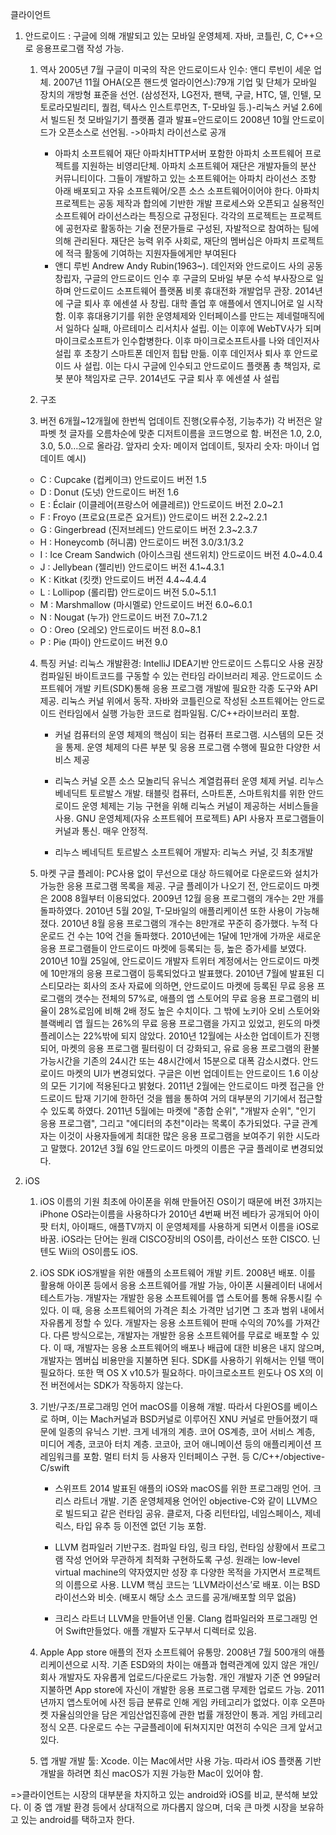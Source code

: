 클라이언트

1. 안드로이드 : 구글에 의해 개발되고 있는 모바일 운영체제. 자바, 코틀린, C, C++으로 응용프로그램 작성 가능. 

	1) 역사
	2005년 7월 구글이 미국의 작은 안드로이드사 인수: 앤디 루빈이 세운 업체.
	2007년 11월 OHA(오픈 핸드셋 얼라이언스):79개 기업 및 단체가 모바일 장치의 개방형 표준을 선언. (삼성전자, LG전자, 팬택, 구글, HTC, 델, 인텔, 모토로라모빌리티, 퀄컴, 텍사스 인스트루먼츠, T-모바일 등.)-리눅스 커널 2.6에서 빌드된 첫 모바일기기 플랫폼 결과 발표=안드로이드
	2008년 10월 안드로이드가 오픈소스로 선언됨. ->아파치 라이선스로 공개
 		* 아파치 소프트웨어 재단
			아파치HTTP서버 포함한 아파치 소프트웨어 프로젝트를 지원하는 비영리단체. 아파치 소프트웨어 재단은 개발자들의 분산 커뮤니티이다. 그들이 개발하고 있는 소프트웨어는 아파치 라이선스 조항 아래 배포되고 자유 소프트웨어/오픈 소스 소프트웨어이어야 한다. 아파치 프로젝트는 공동 제작과 합의에 기반한 개발 프로세스와 오픈되고 실용적인 소프트웨어 라이선스라는 특징으로 규정된다. 각각의 프로젝트는 프로젝트에 공헌자로 활동하는 기술 전문가들로 구성된, 자발적으로 참여하는 팀에 의해 관리된다. 재단은 능력 위주 사회로, 재단의 멤버십은 아파치 프로젝트에 적극 활동에 기여하는 지원자들에게만 부여된다
 		* 앤디 루빈
 		Andrew Andy Rubin(1963~). 데인저와 안드로이드 사의 공동 창립자, 구글의 안드로이드 인수 후 구글의 모바일 부문 수석 부사장으로 일하며 안드로이드 소프트웨어 플랫폼 비롯 휴대전화 개발업무 관장. 2014년에 구글 퇴사 후 에센셜 사 창립. 대학 졸업 후 애플에서 엔지니어로 일 시작함. 이후 휴대용기기를 위한 운영체제와 인터페이스를 만드는 제네럴매직에서 일하다 실패, 아르테미스 리서치사 설립. 이는 이후에 WebTV사가 되며 마이크로소프트가 인수합병한다. 이후 마이크로소프트사를 나와 데인저사 설립 후 초창기 스마트폰 데인저 힙탑 만듦. 이후 데인저사 퇴사 후 안드로이드 사 설립. 이는 다시 구글에 인수되고 안드로이드 플랫폼 총 책임자, 로봇 분야 책임자로 근무. 2014년도 구글 퇴사 후 에센셜 사 설립
		
	2) 구조
		
	3) 버전 
	6개월~12개월에 한번씩 업데이트 진행(오류수정, 기능추가)
	각 버전은 알파벳 첫 글자를 오름차순에 맞춘 디저트이름을 코드명으로 함.
	버전은 1.0, 2.0, 3.0, 5.0…으로 올라감. 
	앞자리 숫자: 메이저 업데이트, 뒷자리 숫자: 마이너 업데이트
	예시) 	
	- C : Cupcake (컵케이크) 안드로이드 버전 1.5
	- D : Donut (도넛) 안드로이드 버전 1.6
	- E : Éclair (이클레어(프랑스어 에클레르)) 안드로이드 버전 2.0~2.1
	- F : Froyo (프로요(프로즌 요거트)) 안드로이드 버전 2.2~2.2.1
	- G : Gingerbread (진저브레드) 안드로이드 버전 2.3~2.3.7
	- H : Honeycomb (허니콤) 안드로이드 버전 3.0/3.1/3.2
	- I : Ice Cream Sandwich (아이스크림 샌드위치) 안드로이드 버전 4.0~4.0.4
	- J : Jellybean (젤리빈) 안드로이드 버전 4.1~4.3.1
	- K : Kitkat (킷캣) 안드로이드 버전 4.4~4.4.4
	- L : Lollipop (롤리팝) 안드로이드 버전 5.0~5.1.1
	- M : Marshmallow (마시멜로) 안드로이드 버전 6.0~6.0.1
	- N : Nougat (누가) 안드로이드 버전 7.0~7.1.2
	- O : Oreo (오레오) 안드로이드 버전 8.0~8.1
	- P : Pie (파이) 안드로이드 버전 9.0
	
	4) 특징
	커널: 리눅스
	개발환경: IntelliJ IDEA기반 안드로이드 스튜디오 사용 권장
	컴파일된 바이트코드를 구동할 수 있는 런타임 라이브러리 제공.
	안드로이드 소프트웨어 개발 키트(SDK)통해 응용 프로그램 개발에 필요한 각종 도구와 API 제공.
	리눅스 커널 위에서 동작. 자바와 코틀린으로 작성된 소프트웨어는 안드로이드 런타임에서 실행 가능한 코드로 컴파일됨. C/C++라이브러리 포함.
		* 커널
		컴퓨터의 운영 체제의 핵심이 되는 컴퓨터 프로그램. 시스템의 모든 것을 통제. 운영 체제의 다른 부분 및 응용 프로그램 수행에 필요한 다양한 서비스 제공 
 

		* 리눅스 커널
		오픈 소스 모놀리딕 유닉스 계열컴퓨터 운영 체제 커널. 리누스 베네딕트 토르발스 개발. 태블릿 컴퓨터, 스마트폰, 스마트워치를 위한 안드로이드 운영 체제는 기능 구현을 위해 리눅스 커널이 제공하는 서비스들을 사용. GNU 운영체제(자유 소프트웨어 프로젝트) API 사용자 프로그램들이 커널과 통신. 매우 안정적.
		* 리누스 베네딕트 토르발스
	소프트웨어 개발자: 리눅스 커널, 깃 최초개발
		
	5) 마켓
	구글 플레이: PC사용 없이 무선으로 대상 하드웨어로 다운로드와 설치가 가능한 응용 프로그램 목록을 제공.
	구글 플레이가 나오기 전, 안드로이드 마켓은 2008 8월부터 이용되었다. 2009년 12월 응용 프로그램의 개수는 2만 개를 돌파하였다. 2010년 5월 20일, T-모바일의 애플리케이션 또한 사용이 가능해졌다.
	2010년 8월 응용 프로그램의 개수는 8만개로 꾸준히 증가했다. 누적 다운로드 건 수는 10억 건을 돌파했다. 2010년에는 1달에 1만개에 가까운 새로운 응용 프로그램들이 안드로이드 마켓에 등록되는 등, 높은 증가세를 보였다.
	2010년 10월 25일에, 안드로이드 개발자 트위터 계정에서는 안드로이드 마켓에 10만개의 응용 프로그램이 등록되었다고 발표했다. 2010년 7월에 발표된 디스티모라는 회사의 조사 자료에 의하면, 안드로이드 마켓에 등록된 무료 응용 프로그램의 갯수는 전체의 57%로, 애플의 앱 스토어의 무료 응용 프로그램의 비율이 28%로임에 비해 2배 정도 높은 수치이다. 그 밖에 노키아 오비 스토어와 블랙베리 앱 월드는 26%의 무료 응용 프로그램을 가지고 있었고, 윈도의 마켓 플레이스는 22%밖에 되지 않았다.
	2010년 12월에는 사소한 업데이트가 진행되어, 마켓의 응용 프로그램 필터링이 더 강화되고, 유료 응용 프로그램의 환불 가능시간을 기존의 24시간 또는 48시간에서 15분으로 대폭 감소시켰다. 안드로이드 마켓의 UI가 변경되었다. 구글은 이번 업데이트는 안드로이드 1.6 이상의 모든 기기에 적용된다고 밝혔다.
	2011년 2월에는 안드로이드 마켓 접근을 안드로이드 탑재 기기에 한하던 것을 웹을 통하여 거의 대부분의 기기에서 접근할 수 있도록 하였다. 2011년 5월에는 마켓에 "종합 순위", "개발자 순위", "인기 응용 프로그램", 그리고 "에디터의 추천"이라는 목록이 추가되었다. 구글 관계자는 이것이 사용자들에게 최대한 많은 응용 프로그램을 보여주기 위한 시도라고 말했다.
	2012년 3월 6일 안드로이드 마켓의 이름은 구글 플레이로 변경되었다.


2. iOS
	
	1) iOS 이름의 기원
	최초에 아이폰을 위해 만들어진 OS이기 때문에 버전 3까지는 iPhone OS라는이름을 사용하다가 2010년 4번째 버전 베타가 공개되어 아이팟 터치, 아이패드, 애플TV까지 이 운영체제를 사용하게 되면서 이름을 iOS로 바꿈.
	iOS라는 단어는 원래 CISCO장비의 OS이름, 라이선스 또한 CISCO. 닌텐도 Wii의 OS이름도 iOS.

	2) iOS SDK
	iOS개발을 위한 애플의 소프트웨어 개발 키트. 2008년 배포. 이를 활용해 아이폰 등에서 응용 소프트웨어를 개발 가능, 아이폰 시뮬레이터 내에서 테스트가능. 개발자는 개발한 응용 소프트웨어를 앱 스토어를 통해 유통시킬 수 있다. 이 때, 응용 소프트웨어의 가격은 최소 가격만 넘기면 그 초과 범위 내에서 자유롭게 정할 수 있다. 개발자는 응용 소프트웨어 판매 수익의 70%를 가져간다. 다른 방식으로는, 개발자는 개발한 응용 소프트웨어를 무료로 배포할 수 있다. 이 때, 개발자는 응용 소프트웨어의 배포나 배급에 대한 비용은 내지 않으며, 개발자는 멤버십 비용만을 지불하면 된다. SDK를 사용하기 위해서는 인텔 맥이 필요하다. 또한 맥 OS X v10.5가 필요하다. 마이크로소프트 윈도나 OS X의 이전 버전에서는 SDK가 작동하지 않는다.

	3) 기반/구조/프로그래밍 언어
	macOS를 이용해 개발. 따라서 다윈OS를 베이스로 하며, 이는 Mach커널과 BSD커널로 이루어진 XNU 커널로 만들어졌기 때문에 일종의 유닉스 기반. 
	크게 네개의 계층. 코어 OS계층, 코어 서비스 계층, 미디어 계층, 코코아 터치 계층. 코코아, 코어 애니메이션 등의 애플리케이션 프레임워크를 포함. 멀티 터치 등 사용자 인터페이스 구현. 등
	C/C++/objective-C/swift
		
		* 스위프트
		2014 발표된 애플의 iOS와 macOS를 위한 프로그래밍 언어. 크리스 라트너 개발. 기존 운영체제용 언어인 objective-C와 같이 LLVM으로 빌드되고 같은 런타임 공유. 클로저, 다중 리턴타입, 네임스페이스, 제네릭스, 타입 유추 등 이전엔 없던 기능 포함.
		
		* LLVM
		컴파일러 기반구조. 컴파일 타임, 링크 타임, 런타임 상황에서 프로그램 작성 언어와 무관하게 최적화 구현하도록 구성. 원래는 low-level virtual machine의 약자였지만 성장 후 다양한 목적을 가지면서 프로젝트의 이름으로 사용. LLVM 핵심 코드는 ‘LLVM라이선스’로 배포. 이는 BSD라이선스와 비슷. (배포시 해당 소스 코드를 공개/배포할 의무 없음)
		
		* 크리스 라트너
		LLVM을 만들어낸 인물. Clang 컴파일러와 프로그래밍 언어 Swift만들었다. 애플 개발자 도구부서 디렉터로 있음.

	4) Apple App store
	애플의 전자 소프트웨어 유통망. 2008년 7월 500개의 애플리케이션으로 시작. 기존 ESD와의 차이는 애플과 협력관계에 있지 않은 개인/회사 개발자도 자유롭게 업로드/다운로드 가능함. 개인 개발자 기준 연 99달러 지불하면 App store에 자신이 개발한 응용 프로그램 무제한 업로드 가능. 
	2011년까지 앱스토어에 사전 등급 분류로 인해 게임 카테고리가 없었다. 이후 오픈마켓 자율심의안을 담은 게임산업진흥에 관한 법률 개정안이 통과. 게임 카테고리 정식 오픈.
	다운로드 수는 구글플레이에 뒤쳐지지만 여전히 수익은 크게 앞서고 있다.
	5) 앱 개발
	개발 툴: Xcode. 이는 Mac에서만 사용 가능. 따라서 iOS 플랫폼 기반 개발을 하려면 최신 macOS가 지원 가능한 Mac이 있어야 함. 

=>클라이언트는 시장의 대부분을 차지하고 있는 android와 iOS를 비교, 분석해 보았다. 이 중 앱 개발 환경 등에서 상대적으로 까다롭지 않으며, 더욱 큰 마켓 시장을 보유하고 있는 android를 택하고자 한다.

